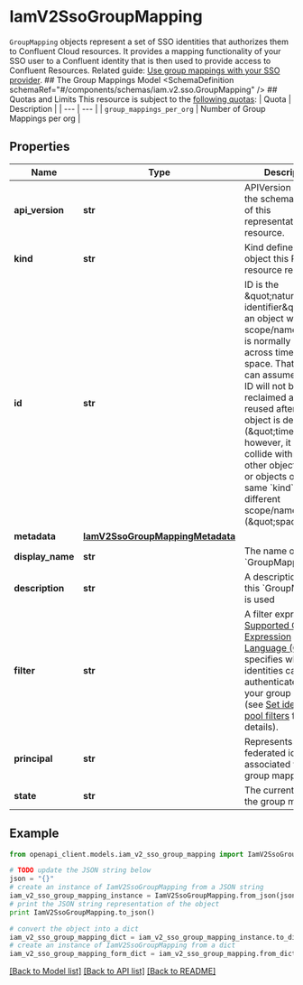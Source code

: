 # IamV2SsoGroupMapping

`GroupMapping` objects represent a set of SSO identities that authorizes them to Confluent Cloud resources.  It provides a mapping functionality of your SSO user to a Confluent identity that is then used to provide access to Confluent Resources.   Related guide: [Use group mappings with your SSO provider](https://docs.confluent.io/cloud/current/access-management/authenticate/oauth/identity-pools.html).  ## The Group Mappings Model <SchemaDefinition schemaRef=\"#/components/schemas/iam.v2.sso.GroupMapping\" />  ## Quotas and Limits This resource is subject to the [following quotas](https://docs.confluent.io/cloud/current/quotas/overview.html):  | Quota | Description | | --- | --- | | `group_mappings_per_org` | Number of Group Mappings per org |

## Properties
Name | Type | Description | Notes
------------ | ------------- | ------------- | -------------
**api_version** | **str** | APIVersion defines the schema version of this representation of a resource. | [optional] [readonly] 
**kind** | **str** | Kind defines the object this REST resource represents. | [optional] [readonly] 
**id** | **str** | ID is the \&quot;natural identifier\&quot; for an object within its scope/namespace; it is normally unique across time but not space. That is, you can assume that the ID will not be reclaimed and reused after an object is deleted (\&quot;time\&quot;); however, it may collide with IDs for other object &#x60;kinds&#x60; or objects of the same &#x60;kind&#x60; within a different scope/namespace (\&quot;space\&quot;). | [optional] [readonly] 
**metadata** | [**IamV2SsoGroupMappingMetadata**](IamV2SsoGroupMappingMetadata.md) |  | [optional] 
**display_name** | **str** | The name of the &#x60;GroupMapping&#x60;. | [optional] 
**description** | **str** | A description of how this &#x60;GroupMapping&#x60; is used | [optional] 
**filter** | **str** | A filter expression in [Supported Common Expression Language (CEL)](https://docs.confluent.io/cloud/current/access-management/authenticate/oauth/identity-pools.html#supported-common-expression-language-cel-filters) that specifies which identities can authenticate using your group mapping (see [Set identity pool filters](https://docs.confluent.io/cloud/current/access-management/authenticate/oauth/identity-pools.html#set-identity-pool-filters) for more details). | [optional] 
**principal** | **str** | Represents the federated identity associated with this group mapping. | [optional] [readonly] 
**state** | **str** | The current state of the group mapping | [optional] [readonly] 

## Example

```python
from openapi_client.models.iam_v2_sso_group_mapping import IamV2SsoGroupMapping

# TODO update the JSON string below
json = "{}"
# create an instance of IamV2SsoGroupMapping from a JSON string
iam_v2_sso_group_mapping_instance = IamV2SsoGroupMapping.from_json(json)
# print the JSON string representation of the object
print IamV2SsoGroupMapping.to_json()

# convert the object into a dict
iam_v2_sso_group_mapping_dict = iam_v2_sso_group_mapping_instance.to_dict()
# create an instance of IamV2SsoGroupMapping from a dict
iam_v2_sso_group_mapping_form_dict = iam_v2_sso_group_mapping.from_dict(iam_v2_sso_group_mapping_dict)
```
[[Back to Model list]](../ccloud/README.md#documentation-for-models) [[Back to API list]](../ccloud/README.md#documentation-for-api-endpoints) [[Back to README]](../ccloud/README.md)


